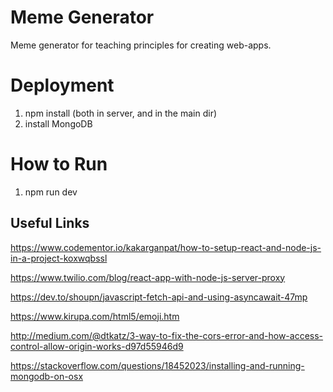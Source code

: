 # Meme Generator
Meme generator for teaching principles for creating web-apps.

# Deployment
1) npm install (both in server, and in the main dir)
2) install MongoDB

# How to Run
1) npm run dev

## Useful Links
https://www.codementor.io/kakarganpat/how-to-setup-react-and-node-js-in-a-project-koxwqbssl

https://www.twilio.com/blog/react-app-with-node-js-server-proxy

https://dev.to/shoupn/javascript-fetch-api-and-using-asyncawait-47mp

https://www.kirupa.com/html5/emoji.htm

http://medium.com/@dtkatz/3-way-to-fix-the-cors-error-and-how-access-control-allow-origin-works-d97d55946d9

https://stackoverflow.com/questions/18452023/installing-and-running-mongodb-on-osx
